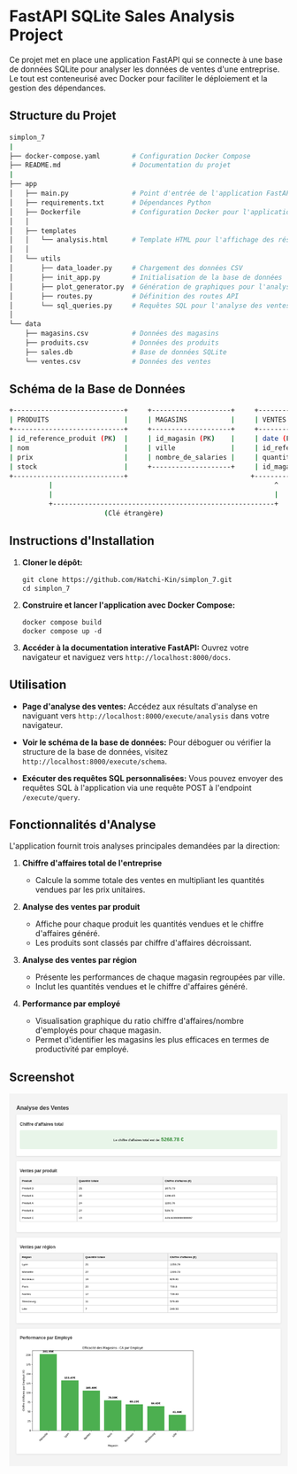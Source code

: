 # FastAPI SQLite Sales Analysis Project

Ce projet met en place une application FastAPI qui se connecte à une base de données SQLite pour analyser les données de ventes d'une entreprise. Le tout est conteneurisé avec Docker pour faciliter le déploiement et la gestion des dépendances.

## Structure du Projet

```sh
simplon_7
|
├── docker-compose.yaml        # Configuration Docker Compose
├── README.md                  # Documentation du projet
|
├── app
│   ├── main.py                # Point d'entrée de l'application FastAPI
│   ├── requirements.txt       # Dépendances Python
│   ├── Dockerfile             # Configuration Docker pour l'application
│   │
│   ├── templates
│   │   └── analysis.html      # Template HTML pour l'affichage des résultats
│   │
│   └── utils
│       ├── data_loader.py     # Chargement des données CSV
│       ├── init_app.py        # Initialisation de la base de données
│       ├── plot_generator.py  # Génération de graphiques pour l'analyse
│       ├── routes.py          # Définition des routes API
│       └── sql_queries.py     # Requêtes SQL pour l'analyse des ventes
│
└── data
    ├── magasins.csv           # Données des magasins
    ├── produits.csv           # Données des produits
    ├── sales.db               # Base de données SQLite
    └── ventes.csv             # Données des ventes

```

## Schéma de la Base de Données
```sh
+----------------------------+     +--------------------+     +---------------------------+
| PRODUITS                   |     | MAGASINS           |     | VENTES                    |
+----------------------------+     +--------------------+     +---------------------------+
| id_reference_produit (PK)  |     | id_magasin (PK)    |     | date (PK)                 |
| nom                        |     | ville              |     | id_reference_produit (FK) |
| prix                       |     | nombre_de_salaries |     | quantite                  |
| stock                      |     +--------------------+     | id_magasin (FK)           |
+----------------------------+                               +----------------------------+
          |                                                        ^
          |                                                        |
          +--------------------------------------------------------+
                        (Clé étrangère)
```


## Instructions d'Installation

1. **Cloner le dépôt:**
   ```
   git clone https://github.com/Hatchi-Kin/simplon_7.git
   cd simplon_7
   ```

2. **Construire et lancer l'application avec Docker Compose:**
   ```
   docker compose build
   docker compose up -d
   ```

3. **Accéder à la documentation interative FastAPI:**
   Ouvrez votre navigateur et naviguez vers `http://localhost:8000/docs`.

## Utilisation

- **Page d'analyse des ventes:**
  Accédez aux résultats d'analyse en naviguant vers `http://localhost:8000/execute/analysis` dans votre navigateur.

- **Voir le schéma de la base de données:**
  Pour déboguer ou vérifier la structure de la base de données, visitez `http://localhost:8000/execute/schema`.

- **Exécuter des requêtes SQL personnalisées:**
  Vous pouvez envoyer des requêtes SQL à l'application via une requête POST à l'endpoint `/execute/query`.

## Fonctionnalités d'Analyse

L'application fournit trois analyses principales demandées par la direction:

1. **Chiffre d'affaires total de l'entreprise**
   - Calcule la somme totale des ventes en multipliant les quantités vendues par les prix unitaires.

2. **Analyse des ventes par produit**
   - Affiche pour chaque produit les quantités vendues et le chiffre d'affaires généré.
   - Les produits sont classés par chiffre d'affaires décroissant.

3. **Analyse des ventes par région**
   - Présente les performances de chaque magasin regroupées par ville.
   - Inclut les quantités vendues et le chiffre d'affaires généré.

4. **Performance par employé**
   - Visualisation graphique du ratio chiffre d'affaires/nombre d'employés pour chaque magasin.
   - Permet d'identifier les magasins les plus efficaces en termes de productivité par employé.

## Screenshot

![Analyse des Ventes](./Analyse_des_Ventes.png)
